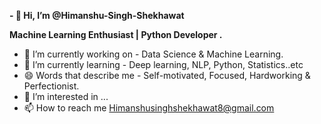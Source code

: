 **- 👋 Hi, I’m @Himanshu-Singh-Shekhawat**

**Machine Learning Enthusiast | Python Developer .**

- 🔭 I’m currently working on - Data Science & Machine Learning.
- 🌱 I’m currently learning - Deep learning, NLP, Python, Statistics..etc
- 😄 Words that describe me - Self-motivated, Focused, Hardworking & Perfectionist.
- 👀 I’m interested in ...
- 📫 How to reach me Himanshusinghshekhawat8@gmail.com

<!---
Himanshu-Singh-Shekhawat/Himanshu-Singh-Shekhawat is a ✨ special ✨ repository because its `README.md` (this file) appears on your GitHub profile.
You can click the Preview link to take a look at your changes.
--->
